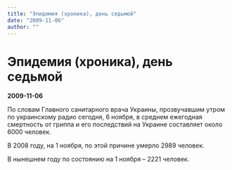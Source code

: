 ```yaml
---
title: "Эпидемия (хроника), день седьмой"
date: "2009-11-06"
author: ""
---
```


# Эпидемия (хроника), день седьмой

**2009-11-06** 

По словам Главного санитарного врача Украины, прозвучавшим утром по украинскому радио сегодня, 6 ноября, в среднем ежегодная смертность от гриппа и его последствий на Украине составляет около 6000 человек.

В 2008 году, на 1 ноября, по этой причине умерло 2989 человек.

В нынешнем году по состоянию на 1 ноября – 2221 человек.